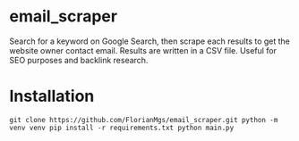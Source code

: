 # email_scraper
Search for a keyword on Google Search, then scrape each results to get the website owner contact email. Results are written in a CSV file. Useful for SEO purposes and backlink research.

# Installation
`
git clone https://github.com/FlorianMgs/email_scraper.git
python -m venv venv
pip install -r requirements.txt
python main.py
`
